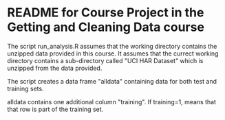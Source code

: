 README for Course Project in the Getting and Cleaning Data course
===================

The script run_analysis.R assumes that the working directory contains the unzipped data provided in this course. It assumes that the currect working directory contains a sub-directory called "UCI HAR Dataset" which is unzipped from the data provided.

The script creates a data frame "alldata" containing data for both test and training sets.

alldata contains one additional column "training". If training=1, means that that row is part of the training set.


